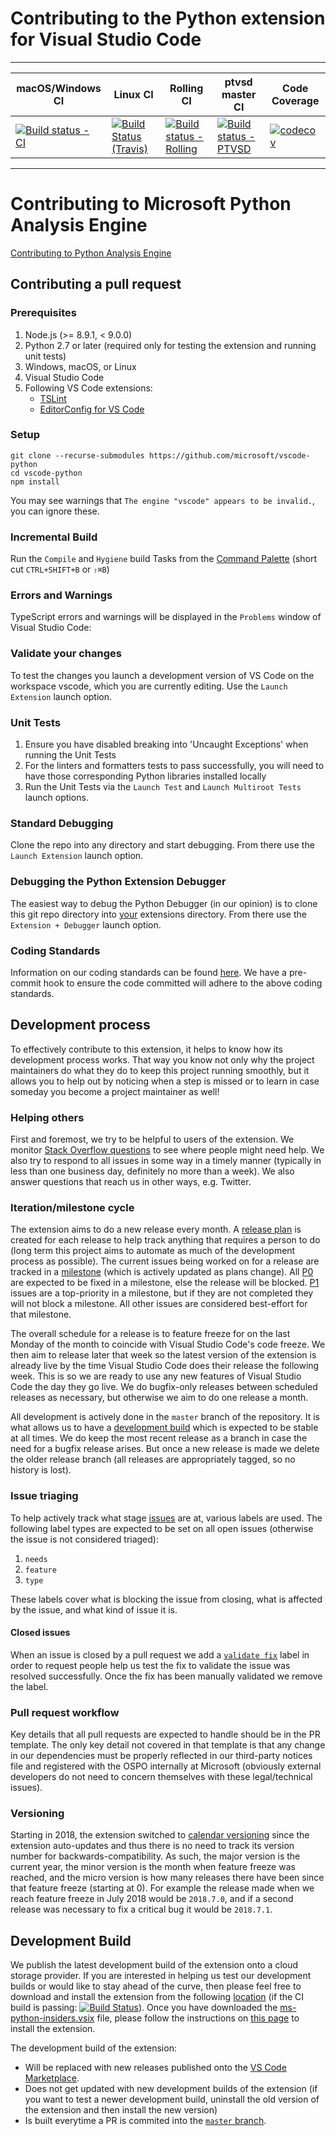 # Contributing to the Python extension for Visual Studio Code


 

---

| macOS/Windows CI | Linux CI | Rolling CI | ptvsd master CI | Code Coverage |
|-|-|-|-|-|
|[![Build status - CI](https://vscode-python.visualstudio.com/VSCode-Python/_apis/build/status/VSCode-Python-CI)](https://vscode-python.visualstudio.com/VSCode-Python/VSCode-Python%20Team/_build/results?buildId=375&view=logs) | [![Build Status (Travis)](https://travis-ci.org/Microsoft/vscode-python.svg?branch=master)](https://travis-ci.org/Microsoft/vscode-python) | [![Build status - Rolling](https://vscode-python.visualstudio.com/VSCode-Python/_apis/build/status/VSCode-Python-Rolling-CI)](https://vscode-python.visualstudio.com/3dc2a9b3-d195-4dba-9886-844383409c6c/_build/index?buildId=378) | [![Build status - PTVSD](https://vscode-python.visualstudio.com/VSCode-Python/_apis/build/status/VSCode-Python-ptvsd_master-CI)](https://vscode-python.visualstudio.com/3dc2a9b3-d195-4dba-9886-844383409c6c/_build/index?buildId=361) | [![codecov](https://codecov.io/gh/Microsoft/vscode-python/branch/master/graph/badge.svg)](https://codecov.io/gh/Microsoft/vscode-python)|
---

# Contributing to Microsoft Python Analysis Engine
[Contributing to Python Analysis Engine](https://github.com/Microsoft/vscode-python/blob/master/CONTRIBUTING%20-%20PYTHON_ANALYSIS.md)

## Contributing a pull request

### Prerequisites

1. Node.js (>= 8.9.1, < 9.0.0)
2. Python 2.7 or later (required only for testing the extension and running unit tests)
3. Windows, macOS, or Linux
4. Visual Studio Code
5. Following VS Code extensions:
    * [TSLint](https://marketplace.visualstudio.com/items?itemName=eg2.tslint)
    * [EditorConfig for VS Code](https://marketplace.visualstudio.com/items?itemName=EditorConfig.EditorConfig)

### Setup

```shell
git clone --recurse-submodules https://github.com/microsoft/vscode-python
cd vscode-python
npm install
```

You may see warnings that ```The engine "vscode" appears to be invalid.```, you can ignore these.

### Incremental Build

Run the `Compile` and `Hygiene` build Tasks from the [Command Palette](https://code.visualstudio.com/docs/editor/tasks) (short cut `CTRL+SHIFT+B` or `⇧⌘B`)

### Errors and Warnings

TypeScript errors and warnings will be displayed in the `Problems` window of Visual Studio Code:

### Validate your changes

To test the changes you launch a development version of VS Code on the workspace vscode, which you are currently editing.
Use the `Launch Extension` launch option.

### Unit Tests

1. Ensure you have disabled breaking into 'Uncaught Exceptions' when running the Unit Tests
1. For the linters and formatters tests to pass successfully, you will need to have those corresponding Python libraries installed locally
1. Run the Unit Tests via the `Launch Test` and `Launch Multiroot Tests`  launch options.

### Standard Debugging

Clone the repo into any directory and start debugging.
From there use the `Launch Extension` launch option.

### Debugging the Python Extension Debugger

The easiest way to debug the Python Debugger (in our opinion) is to clone this git repo directory into [your](https://code.visualstudio.com/docs/extensions/install-extension#_your-extensions-folder) extensions directory.
From there use the ```Extension + Debugger``` launch option.

### Coding Standards

Information on our coding standards can be found [here](https://github.com/Microsoft/vscode-python/blob/master/CODING_STANDARDS.md).
We have a pre-commit hook to ensure the code committed will adhere to the above coding standards.

## Development process

To effectively contribute to this extension, it helps to know how its
development process works. That way you know not only why the
project maintainers do what they do to keep this project running
smoothly, but it allows you to help out by noticing when a step is
missed or to learn in case someday you become a project maintainer as
well!

### Helping others

First and foremost, we try to be helpful to users of the extension.
We monitor
[Stack Overflow questions](https://stackoverflow.com/questions/tagged/visual-studio-code+python)
to see where people might need help. We also try to respond to all
issues in some way in a timely manner (typically in less than one
business day, definitely no more than a week). We also answer
questions that reach us in other ways, e.g. Twitter.

### Iteration/milestone cycle

The extension aims to do a new release every month. A
[release plan](https://github.com/Microsoft/vscode-python/labels/release%20plan)
is created for each release to help track anything that requires a
person to do (long term this project aims to automate as much of the
development process as possible). The current issues being worked on
for a release are tracked in a
[milestone](https://github.com/Microsoft/vscode-python/milestones)
(which is actively updated as plans change). All
[P0](https://github.com/Microsoft/vscode-python/labels/P0) are expected to
be fixed in a milestone, else the release will be blocked.
[P1](https://github.com/Microsoft/vscode-python/labels/P1) issues are a
top-priority in a milestone, but if they are not completed they will not
block a milestone. All other issues are considered best-effort for that
milestone.

The overall schedule for a release is to feature freeze for on the last
Monday of the month to coincide with Visual Studio Code's code freeze.
We then aim to release later that week so the latest version of the
extension is already live by the time Visual Studio Code does their
release the following week. This is so we are ready to use any new features
of Visual Studio Code the day they go live. We do bugfix-only releases
between scheduled releases as necessary, but otherwise we aim to do one
release a month.

All development is actively done in the `master` branch of the
repository. It is what allows us to have a
[development build](#development-build) which is expected to be stable at
all times. We do keep the most recent release as a branch in case the
need for a bugfix release arises. But once a new release is made we
delete the older release branch (all releases are appropriately
tagged, so no history is lost).

### Issue triaging

To help actively track what stage
[issues](https://github.com/Microsoft/vscode-python/issues)
are at, various labels are used. The following label types are expected to
be set on all open issues (otherwise the issue is not considered triaged):

1. `needs`
1. `feature`
1. `type`

These labels cover what is blocking the issue from closing, what is affected by
the issue, and what kind of issue it is.

#### Closed issues

When an issue is closed  by a pull request we add a
[`validate fix`](https://github.com/Microsoft/vscode-python/issues?q=label%3A%22validate+fix%22+is%3Aclosed)
label in order to request people help us test the fix to validate the issue was
resolved successfully. Once the fix has been manually validated we remove the label.

### Pull request workflow

Key details that all pull requests are expected to handle should be
in the PR template. The only key detail not covered in that template is
that any change in our dependencies must be properly reflected in our
third-party notices file and registered with the OSPO internally at
Microsoft (obviously external developers do not need to concern themselves
with these legal/technical issues).

### Versioning

Starting in 2018, the extension switched to
[calendar versioning](http://calver.org/) since the extension
auto-updates and thus there is no need to track its version
number for backwards-compatibility. As such, the major version
is the current year, the minor version is the month when feature
freeze was reached, and the micro version is how many releases there
have been since that feature freeze (starting at 0). For example
the release made when we reach feature freeze in July 2018
would be `2018.7.0`, and if a second release was necessary to fix a
critical bug it would be `2018.7.1`.

## Development Build

We publish the latest development
build of the extension onto a cloud storage provider.
If you are interested in helping us test our development builds or would like
to stay ahead of the curve, then please feel free to download and install the
extension from the following
[location](https://pvsc.blob.core.windows.net/extension-builds/ms-python-insiders.vsix)
(if the CI build is passing: [![Build Status](https://travis-ci.org/Microsoft/vscode-python.svg?branch=master)](https://travis-ci.org/Microsoft/vscode-python)).
Once you have downloaded the
[ms-python-insiders.vsix](https://pvsc.blob.core.windows.net/extension-builds/ms-python-insiders.vsix)
file, please follow the instructions on
[this page](https://code.visualstudio.com/docs/editor/extension-gallery#_install-from-a-vsix)
to install the extension.

The development build of the extension:

* Will be replaced with new releases published onto the
  [VS Code Marketplace](https://marketplace.visualstudio.com/VSCode).
* Does not get updated with new development builds of the extension (if you want to
  test a newer development build, uninstall the old version of the
  extension and then install the new version)
* Is built everytime a PR is commited into the [`master` branch](https://github.com/Microsoft/vscode-python).
